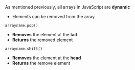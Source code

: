 As mentioned previously, all arrays in JavaScript are **dynamic**
  - Elements can be removed from the array

`arrayname.pop()`
  - **Removes** the element at the **tail**
  - **Returns** the removed element

`arrayname.shift()`
  - **Removes** the element at the **head**
  - **Returns** the remove element